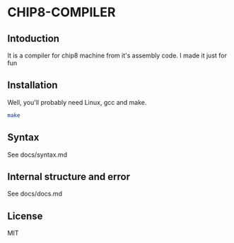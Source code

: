 # CHIP8-COMPILER

## Intoduction
It is a compiler for chip8 machine from it's assembly code. I made it just for fun

## Installation
Well, you'll probably need Linux, gcc and make.

```bash
make
```

## Syntax
See docs/syntax.md

## Internal structure and error
See docs/docs.md

## License
MIT
